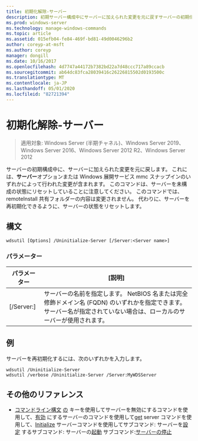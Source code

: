 ```yaml
---
title: 初期化解除-サーバー
description: 初期サーバー構成中にサーバーに加えられた変更を元に戻すサーバーの初期化解除に関するリファレンストピックです。
ms.prod: windows-server
ms.technology: manage-windows-commands
ms.topic: article
ms.assetid: 015efb04-fe84-469f-bd81-49d0046296b2
author: coreyp-at-msft
ms.author: coreyp
manager: dongill
ms.date: 10/16/2017
ms.openlocfilehash: 4d7747a44172b7382bd22a7d48ccc717a89ccacb
ms.sourcegitcommit: ab64dc83fca28039416c26226815502d0193500c
ms.translationtype: MT
ms.contentlocale: ja-JP
ms.lasthandoff: 05/01/2020
ms.locfileid: "82721394"
---
```

# <a name="uninitialize-server"></a>初期化解除-サーバー

> 適用対象: Windows Server (半期チャネル)、Windows Server 2019、Windows Server 2016、Windows Server 2012 R2、Windows Server 2012

サーバーの初期構成中に、サーバーに加えられた変更を元に戻します。 これには、**サーバー**オプションまたは Windows 展開サービス mmc スナップインのいずれかによって行われた変更が含まれます。 このコマンドは、サーバーを未構成の状態にリセットしていることに注意してください。 このコマンドでは、remoteInstall 共有フォルダーの内容は変更されません。 代わりに、サーバーを再初期化できるように、サーバーの状態をリセットします。

## <a name="syntax"></a>構文
```
wdsutil [Options] /Uninitialize-Server [/Server:<Server name>]
```
### <a name="parameters"></a>パラメーター
|パラメーター|[説明]|
|-------|--------|
|[/Server:<Server name>]|サーバーの名前を指定します。 NetBIOS 名または完全修飾ドメイン名 (FQDN) のいずれかを指定できます。 サーバー名が指定されていない場合は、ローカルのサーバーが使用されます。|
## <a name="examples"></a>例
サーバーを再初期化するには、次のいずれかを入力します。
```
wdsutil /Uninitialize-Server
wdsutil /verbose /Uninitialize-Server /Server:MyWDSServer
```
## <a name="additional-references"></a>その他のリファレンス
- [コマンドライン構文](command-line-syntax-key.md)
[の](using-the-disable-server-command.md)
キーを使用してサーバーを無効にするコマンドを使用して、[有効](using-the-enable-server-command.md)
にするサーバーのコマンドを使用して[get](using-the-get-server-command.md)
server コマンドを使用して、[Initialize](using-the-initialize-server-command.md)
サーバーコマンドを使用してサブコマンド: サーバーを[設定](subcommand-set-server.md)
するサブコマンド: サーバーの[起動](subcommand-start-server.md)
サブコマンド:[サーバーの停止](subcommand-stop-server.md)
